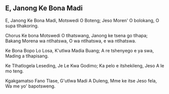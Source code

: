 ## E, Janong Ke Bona Madi

E, Janong Ke Bona Madi, Motswedi O Boteng;
Jeso Moren' O bolokang, O supa tlhakoring.

Chorus
Ke bona Motswedi O tlhatswang,
Janong ke tsena go tlhapa;
Bakang Morena wa ntlhatswa,
O wa ntlhatswa, e wa ntlhatswa.

Ke Bona Bopo Lo Losa, K'utlwa Madia Buang;
A re tshenyego e ya swa, Mading a tlhapisang.

Ke Tlhatlogela Leseding, Je Le Kwa Godimo;
Ka pelo e itshekileng, Jeso A le mo teng.

Kgakgamatso Fano Tlase, G'utlwa Madi A Duleng,
Mme ke itse Jeso fela, Wa me yo' bapotsweng.

